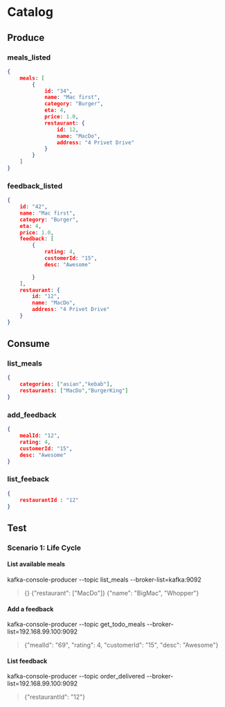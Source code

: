 # Catalog
## Produce
### meals_listed
```json
{
    meals: [
        {
            id: "34",
            name: "Mac first",
            category: "Burger",
            eta: 4,
            price: 1.0,
            restaurant: {
                id: 12,
                name: "MacDo",
                address: "4 Privet Drive"
            }
        }
    ]
}
```
### feedback_listed
```json
{
    id: "42",
    name: "Mac first",
    category: "Burger",
    eta: 4,
    price: 1.0,
    feedback: [
        {
            rating: 4,
            customerId: "15",
            desc: "Awesome"

        }
    ],
    restaurant: {
        id: "12",
        name: "MacDo",
        address: "4 Privet Drive"
    }
}
```
## Consume
### list_meals
```json
{
    categories: ["asian","kebab"],
    restaurants: ["MacDo","BurgerKing"]
}
```
### add_feedback
```json
{
    mealId: "12",
    rating: 4,
    customerId: "15",
    desc: "Awesome"
}
```
### list_feeback
```json
{
    restaurantId : "12"
}
```

## Test

### Scenario 1: Life Cycle


#### List available meals
kafka-console-producer --topic list_meals --broker-list=kafka:9092
>{}
>{"restaurant": ["MacDo"]}
>{"name": "BigMac", "Whopper"}


#### Add a feedback
kafka-console-producer --topic get_todo_meals --broker-list=192.168.99.100:9092
>{"mealId": "69", "rating": 4, "customerId": "15", "desc": "Awesome"}

#### List feedback
kafka-console-producer --topic order_delivered --broker-list=192.168.99.100:9092
>{"restaurantId": "12"}
